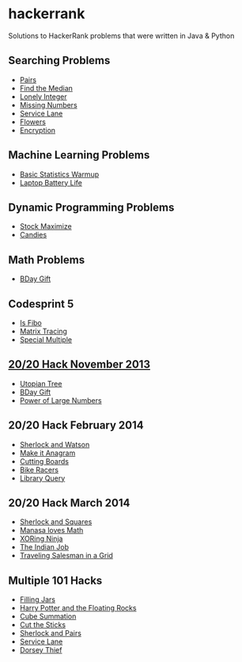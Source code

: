 hackerrank
==========

Solutions to HackerRank problems that were written in Java & Python


Searching Problems
------------------
- <a href="https://www.hackerrank.com/challenges/pairs">Pairs</a>
- <a href="https://www.hackerrank.com/challenges/find-median">Find the Median</a>
- <a href="https://www.hackerrank.com/challenges/lonely-integer">Lonely Integer</a>
- <a href="https://www.hackerrank.com/challenges/missing-numbers">Missing Numbers</a>
- <a href="https://www.hackerrank.com/challenges/service-lane">Service Lane</a>
- <a href="https://www.hackerrank.com/challenges/flowers">Flowers</a>
- <a href="https://www.hackerrank.com/challenges/encryption">Encryption</a>


Machine Learning Problems
--------------------------
- <a href="https://www.hackerrank.com/challenges/stat-warmup">Basic Statistics Warmup</a>
- <a href="https://www.hackerrank.com/challenges/battery">Laptop Battery Life</a>


Dynamic Programming Problems
-----------------------------
- <a href="https://www.hackerrank.com/challenges/stockmax">Stock Maximize</a>
- <a href="https://www.hackerrank.com/challenges/candies">Candies</a>


Math Problems
--------------
- <a href="https://www.hackerrank.com/challenges/bday-gift">BDay Gift</a>

 
Codesprint 5
------------
- <a href="https://www.hackerrank.com/contests/codesprint5/challenges/is-fibo">Is Fibo</a>
- <a href="https://www.hackerrank.com/contests/codesprint5/challenges/matrix-tracing">Matrix Tracing</a>
- <a href="https://www.hackerrank.com/contests/codesprint5/challenges/special-multiple">Special Multiple</a>

<a href="https://www.hackerrank.com/contests/nov13">20/20 Hack November 2013</a>
------------------------
- <a href="https://www.hackerrank.com/contests/nov13/challenges/utopian-tree">Utopian Tree</a>
- <a href="https://www.hackerrank.com/contests/nov13/challenges/bday-gift">BDay Gift</a>
- <a href="https://www.hackerrank.com/contests/nov13/challenges/power-of-large-numbers">Power of Large Numbers</a>

20/20 Hack February 2014
------------------------
- <a href="https://www.hackerrank.com/contests/feb14/challenges/sherlock-and-watson">Sherlock and Watson</a>
- <a href="https://www.hackerrank.com/contests/feb14/challenges/make-it-anagram">Make it Anagram</a>
- <a href="https://www.hackerrank.com/contests/feb14/challenges/board-cutting">Cutting Boards</a>
- <a href="https://www.hackerrank.com/contests/feb14/challenges/bike-racers">Bike Racers</a>
- <a href="https://www.hackerrank.com/contests/feb14/challenges/library-query">Library Query</a>

20/20 Hack March 2014
---------------------
- <a href="https://www.hackerrank.com/contests/mar14/challenges/sherlock-and-squares">Sherlock and Squares</a>
- <a href="https://www.hackerrank.com/contests/mar14/challenges/manasa-loves-maths">Manasa loves Math</a>
- <a href="https://www.hackerrank.com/contests/mar14/challenges/xoring-ninja">XORing Ninja</a>
- <a href="https://www.hackerrank.com/contests/mar14/challenges/the-indian-job">The Indian Job</a>
- <a href="https://www.hackerrank.com/contests/mar14/challenges/tsp-grid">Traveling Salesman in a Grid</a>


Multiple 101 Hacks
-------------------
- <a href="https://www.hackerrank.com/contests/101jan14/challenges/filling-jars">Filling Jars</a>
- <a href="https://www.hackerrank.com/contests/101jan14/challenges/harry-potter-and-the-floating-rocks">Harry Potter and the Floating Rocks</a>
- <a href="https://www.hackerrank.com/contests/101jan14/challenges/cube-summation">Cube Summation</a>
- <a href="https://www.hackerrank.com/contests/101feb14/challenges/cut-the-sticks">Cut the Sticks</a>
- <a href="https://www.hackerrank.com/contests/101feb14/challenges/sherlock-and-pairs">Sherlock and Pairs</a>
- <a href="https://www.hackerrank.com/contests/101nov13/challenges/service-lane">Service Lane</a>
- <a href="https://www.hackerrank.com/contests/101nov13/challenges/dorsey-thief">Dorsey Thief</a>

